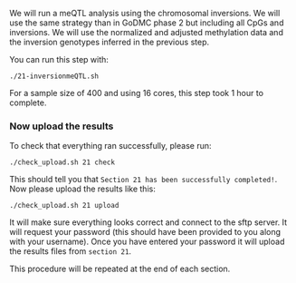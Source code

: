 We will run a meQTL analysis using the chromosomal inversions. We will use the same strategy than in GoDMC phase 2 but including all CpGs and inversions. We will use the normalized and adjusted methylation data and the inversion genotypes inferred in the previous step.

You can run this step with:
    
    ./21-inversionmeQTL.sh

For a sample size of 400 and using 16 cores, this step took 1 hour to complete. 


### Now upload the results

To check that everything ran successfully, please run:

```
./check_upload.sh 21 check
```

This should tell you that `Section 21 has been successfully completed!`. Now please upload the results like this:

```
./check_upload.sh 21 upload
```

It will make sure everything looks correct and connect to the sftp server. It will request your password (this should have been provided to you along with your username). Once you have entered your password it will upload the results files from `section 21`.

This procedure will be repeated at the end of each section.
